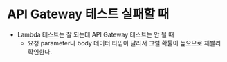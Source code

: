 # API Gateway 테스트 실패할 때

- Lambda 테스트는 잘 되는데 API Gateway 테스트는 안 될 때
    - 요청 parameter나 body 데이터 타입이 달라서 그럴 확률이 높으므로 재빨리 확인한다.
